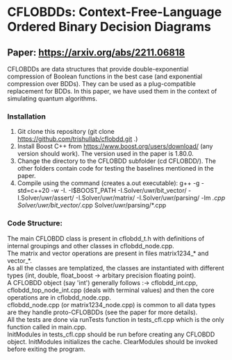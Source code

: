# CFLOBDDs: Context-Free-Language Ordered Binary Decision Diagrams
## Paper: https://arxiv.org/abs/2211.06818

CFLOBDDs are data structures that provide double-exponential compression of Boolean functions in the best case (and exponential compression over BDDs). They can be used as a plug-compatible replacement for BDDs. In this paper, we have used them in the context of simulating quantum algorithms.

### Installation
1. Git clone this repository (git clone https://github.com/trishullab/cflobdd.git .)
2. Install Boost C++ from https://www.boost.org/users/download/ (any version should work). The version used in the paper is 1.80.0.
3. Change the directory to the CFLOBDD subfolder (cd CFLOBDD/). The other folders contain code for testing the baselines mentioned in the paper.
4. Compile using the command (creates a.out executable): 
    g++ -g -std=c++20 -w -I. -I$BOOST_PATH -I.Solver/uwr/bit_vector/ -I.Solver/uwr/assert/ -I.Solver/uwr/matrix/ -I.Solver/uwr/parsing/ -lm *.cpp Solver/uwr/bit_vector/*.cpp Solver/uwr/parsing/*.cpp

### Code Structure:

The main CFLOBDD class is present in cflobdd_t.h with definitions of internal groupings and other classes in cflobdd_node.cpp.<br>
The matrix and vector operations are present in files matrix1234_* and vector_*.<br>
As all the classes are templatized, the classes are instantiated with different types (int, double, float_boost -> arbitary precision floating point).<br>
A CFLOBDD object (say 'int') generally follows :-> cflobdd_int.cpp, cflobdd_top_node_int.cpp (deals with terminal values) and then the core operations are in cflobdd_node.cpp. <br>
cflobdd_node.cpp (or matrix1234_node.cpp) is common to all data types are they handle proto-CFLOBDDs (see the paper for more details). <br>
All the tests are done via runTests function in tests_cfl.cpp which is the only function called in main.cpp.<br>
InitModules in tests_cfl.cpp should be run before creating any CFLOBDD object. InitModules initializes the cache. ClearModules should be invoked before exiting the program.
